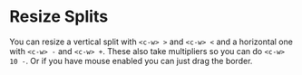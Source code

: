 # Resize Splits

You can resize a vertical split with `<c-w> >` and `<c-w> <` and a horizontal one with `<c-w> -` and `<c-w> +`. These also take multipliers so you can do `<c-w> 10 -`. Or if you have mouse enabled you can just drag the border.
